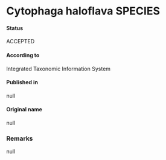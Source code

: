# Cytophaga haloflava SPECIES

#### Status
ACCEPTED

#### According to
Integrated Taxonomic Information System

#### Published in
null

#### Original name
null

### Remarks
null